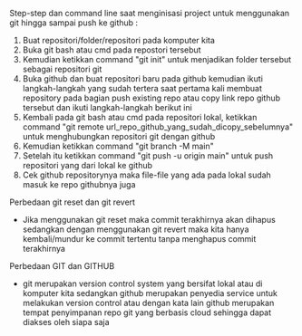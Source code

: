 Step-step dan command line saat menginisasi project untuk menggunakan git hingga sampai push ke github :
1. Buat repositori/folder/repositori pada komputer kita
2. Buka git bash atau cmd pada repostori tersebut
3. Kemudian ketikkan command "git init" untuk menjadikan folder tersebut sebagai repositori git
4. Buka github dan buat repositori baru pada github kemudian ikuti langkah-langkah yang sudah tertera saat pertama kali membuat repository pada bagian push existing repo atau copy link repo github tersebut dan ikuti langkah-langkah berikut ini
  1. Kembali pada git bash atau cmd pada repositori lokal, ketikkan command "git remote url_repo_github_yang_sudah_dicopy_sebelumnya" untuk menghubungkan repositori git dengan github
  2. Kemudian ketikkan command "git branch -M main"
  3. Setelah itu ketikkan command "git push -u origin main" untuk push repositori yang dari lokal ke github
5. Cek github repositorynya maka file-file yang ada pada lokal sudah masuk ke repo githubnya juga


Perbedaan git reset dan git revert
- Jika menggunakan git reset maka commit terakhirnya akan dihapus sedangkan dengan menggunakan git revert maka kita hanya kembali/mundur ke commit tertentu tanpa menghapus commit terakhirnya


Perbedaan GIT dan GITHUB
- git merupakan version control system yang bersifat lokal atau di komputer kita sedangkan github merupakan penyedia service untuk melakukan version control atau dengan kata lain github merupakan tempat penyimpanan repo git yang berbasis cloud sehingga dapat diakses oleh siapa saja
